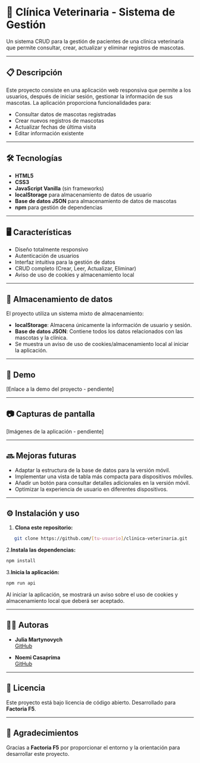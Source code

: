# 🐾 Clínica Veterinaria - Sistema de Gestión

Un sistema CRUD para la gestión de pacientes de una clínica veterinaria que permite consultar, crear, actualizar y eliminar registros de mascotas.

---

## 📋 Descripción

Este proyecto consiste en una aplicación web responsiva que permite a los usuarios, después de iniciar sesión, gestionar la información de sus mascotas. La aplicación proporciona funcionalidades para:

- Consultar datos de mascotas registradas
- Crear nuevos registros de mascotas
- Actualizar fechas de última visita
- Editar información existente

---

## 🛠️ Tecnologías

- **HTML5**
- **CSS3**
- **JavaScript Vanilla** (sin frameworks)
- **localStorage** para almacenamiento de datos de usuario
- **Base de datos JSON** para almacenamiento de datos de mascotas
- **npm** para gestión de dependencias

---

## 🖥️ Características

- Diseño totalmente responsivo
- Autenticación de usuarios
- Interfaz intuitiva para la gestión de datos
- CRUD completo (Crear, Leer, Actualizar, Eliminar)
- Aviso de uso de cookies y almacenamiento local

---

## 💾 Almacenamiento de datos

El proyecto utiliza un sistema mixto de almacenamiento:

- **localStorage**: Almacena únicamente la información de usuario y sesión.
- **Base de datos JSON**: Contiene todos los datos relacionados con las mascotas y la clínica.
- Se muestra un aviso de uso de cookies/almacenamiento local al iniciar la aplicación.

---

## 🚀 Demo

[Enlace a la demo del proyecto - pendiente]

---

## 📷 Capturas de pantalla

[Imágenes de la aplicación - pendiente]

---

## 🔜 Mejoras futuras

- Adaptar la estructura de la base de datos para la versión móvil.
- Implementar una vista de tabla más compacta para dispositivos móviles.
- Añadir un botón para consultar detalles adicionales en la versión móvil.
- Optimizar la experiencia de usuario en diferentes dispositivos.

---

## ⚙️ Instalación y uso

1. **Clona este repositorio:**

```bash
   git clone https://github.com/[tu-usuario]/clinica-veterinaria.git
   ```

2.**Instala las dependencias:**

   ```bash
   npm install
   ```

3.**Inicia la aplicación:**

   ```bash
   npm run api
   ```

Al iniciar la aplicación, se mostrará un aviso sobre el uso de cookies y almacenamiento local que deberá ser aceptado.

---

## 👩‍💻 Autoras

- **Julia Martynovych**  
  [GitHub](https://github.com/julia-martynovych)

- **Noemi Casaprima**  
  [GitHub](https://github.com/noemi-casaprima)

---

## 📄 Licencia

Este proyecto está bajo licencia de código abierto. Desarrollado para **Factoria F5**.

---

## 🙏 Agradecimientos

Gracias a **Factoria F5** por proporcionar el entorno y la orientación para desarrollar este proyecto.
